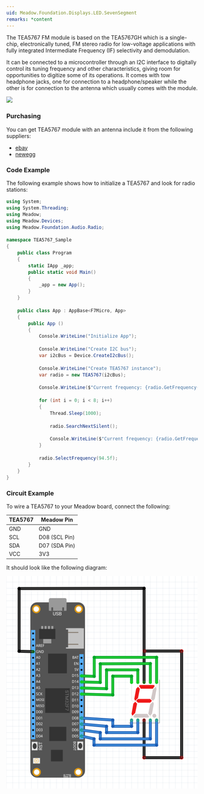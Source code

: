 ```yaml
---
uid: Meadow.Foundation.Displays.LED.SevenSegment
remarks: *content
---
```


The TEA5767 FM module is based on the TEA5767GH which is a single-chip, electronically tuned, FM stereo radio for low-voltage applications with fully integrated Intermediate Frequency (IF) selectivity and demodulation. 

It can be connected to a microcontroller through an I2C interface to digitally control its tuning frequency and other characteristics, giving room for opportunities to digitize some of its operations. It comes with tow headphone jacks, one for connection to a headphone/speaker while the other is for connection to the antenna which usually comes with the module.

![](../../API_Assets/Meadow.Foundation.Displays.LED.SevenSegment/SevenSegment.png)

### Purchasing

You can get TEA5767 module with an antenna include it from the following suppliers:

* [ebay](https://www.ebay.com/itm/76-108MHZ-TEA5767-FM-Stereo-Radio-Module-Cable-Antenna-for-Arduino-/221610856360)
* [newegg](https://www.newegg.ca/p/2S7-01JA-0KY52?item=9SIAJHJ8XC0373&source=region&nm_mc=knc-googleadwordscamkpl-pc&cm_mmc=knc-googleadwordscamkpl-pc-_-pla-lyx+tech+ltd-_-gadgets-_-9SIAJHJ8XC0373&gclid=Cj0KCQjwoKzsBRC5ARIsAITcwXFdQwVcwKklE8IqlrxY8GWLK0dcccGzBlp7OGjuNijObuUBybiqWuwaAqjwEALw_wcB)

### Code Example

The following example shows how to initialize a TEA5767 and look for radio stations:

```csharp
using System;
using System.Threading;
using Meadow;
using Meadow.Devices;
using Meadow.Foundation.Audio.Radio;

namespace TEA5767_Sample
{
    public class Program
    {
        static IApp _app; 
        public static void Main()
        {
            _app = new App();
        }
    }
    
    public class App : AppBase<F7Micro, App>
    {
        public App ()
        {
            Console.WriteLine("Initialize App");

            Console.WriteLine("Create I2C bus");
            var i2cBus = Device.CreateI2cBus();

            Console.WriteLine("Create TEA5767 instance");
            var radio = new TEA5767(i2cBus);

            Console.WriteLine($"Current frequency: {radio.GetFrequency()}");

            for (int i = 0; i < 8; i++)
            {
                Thread.Sleep(1000);

                radio.SearchNextSilent();

                Console.WriteLine($"Current frequency: {radio.GetFrequency()}");
            }

            radio.SelectFrequency(94.5f);
        }
    }
}
```

### Circuit Example

To wire a TEA5767 to your Meadow board, connect the following:

| TEA5767 | Meadow Pin    |
|---------|---------------|
| GND     | GND           |
| SCL     | D08 (SCL Pin) |
| SDA     | D07 (SDA Pin) |
| VCC     | 3V3           |

It should look like the following diagram:

![](../../API_Assets/Meadow.Foundation.Displays.LED.SevenSegment/SevenSegment_Frizzing.png)
